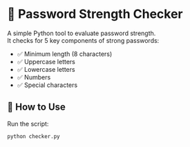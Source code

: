 # 🔐 Password Strength Checker

A simple Python tool to evaluate password strength.  
It checks for 5 key components of strong passwords:

- ✅ Minimum length (8 characters)
- ✅ Uppercase letters
- ✅ Lowercase letters
- ✅ Numbers
- ✅ Special characters

## 🚀 How to Use

Run the script:
```bash
python checker.py
